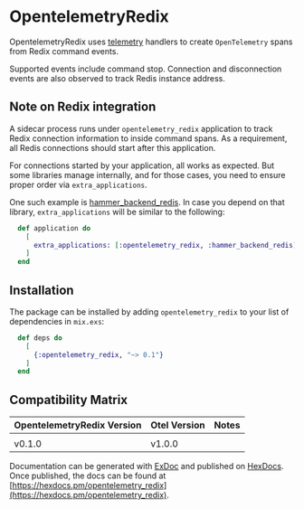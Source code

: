 # OpentelemetryRedix

OpentelemetryRedix uses [telemetry](https://hexdocs.pm/telemetry/) handlers to
create `OpenTelemetry` spans from Redix command events.

Supported events include command stop. Connection and disconnection events
are also observed to track Redis instance address.

## Note on Redix integration

A sidecar process runs under `opentelemetry_redix` application to track
Redix connection information to inside command spans. As a requirement, all
Redis connections should start after this application.

For connections started by your application, all works as expected. But some
libraries manage internally, and for those cases, you need to ensure proper
order via `extra_applications`.

One such example is [hammer_backend_redis](https://hex.pm/packages/hammer_backend_redis).
In case you depend on that library, `extra_applications` will be similar
to the following:

```elixir
  def application do
    [
      extra_applications: [:opentelemetry_redix, :hammer_backend_redis]
    ]
  end
```

## Installation

The package can be installed by adding `opentelemetry_redix` to your list of
dependencies in `mix.exs`:

```elixir
  def deps do
    [
      {:opentelemetry_redix, "~> 0.1"}
    ]
  end
```

## Compatibility Matrix

| OpentelemetryRedix Version | Otel Version | Notes |
| :------------------------- | :----------- | :---- |
|                            |              |       |
| v0.1.0                     | v1.0.0       |       |

Documentation can be generated with [ExDoc](https://github.com/elixir-lang/ex_doc)
and published on [HexDocs](https://hexdocs.pm). Once published, the docs can
be found at [https://hexdocs.pm/opentelemetry_redix](https://hexdocs.pm/opentelemetry_redix).

